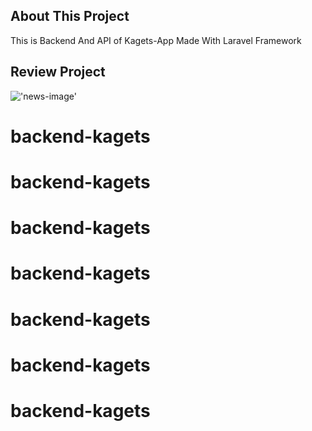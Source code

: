 

## About This Project
This is Backend And API of Kagets-App Made With Laravel Framework


## Review Project
!['news-image']('image_readme/news.png')


# backend-kagets
# backend-kagets
# backend-kagets
# backend-kagets
# backend-kagets
# backend-kagets
# backend-kagets
